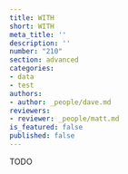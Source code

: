 ```yaml
---
title: WITH
short: WITH
meta_title: ''
description: ''
number: "210"
section: advanced
categories:
- data
- test
authors:
- author: _people/dave.md
reviewers:
- reviewer: _people/matt.md
is_featured: false
published: false
---
```

TODO

